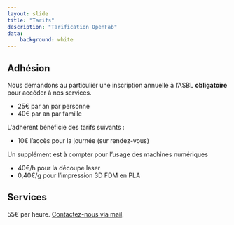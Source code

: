 ```yaml
---
layout: slide
title: "Tarifs"
description: "Tarification OpenFab"
data:
    background: white
---
```



## Adhésion

Nous demandons au particulier une inscription annuelle à l’ASBL **obligatoire** pour accéder à nos services.
- 25€ par an par personne
- 40€ par an par famille

L'adhérent bénéficie des tarifs suivants :
- 10€ l’accès pour la journée (sur rendez-vous)


Un supplément est à compter pour l’usage des machines numériques
- 40€/h pour la découpe laser
- 0,40€/g pour l’impression 3D FDM en PLA

## Services

55€ par heure. [Contactez-nous via mail](mailto:contact@openfab.be).
